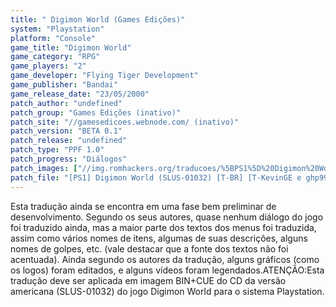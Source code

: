 ```yaml
---
title: " Digimon World (Games Edições)"
system: "Playstation"
platform: "Console"
game_title: "Digimon World"
game_category: "RPG"
game_players: "2"
game_developer: "Flying Tiger Development"
game_publisher: "Bandai"
game_release_date: "23/05/2000"
patch_author: "undefined"
patch_group: "Games Edições (inativo)"
patch_site: "//gamesedicoes.webnode.com/ (inativo)"
patch_version: "BETA 0.1"
patch_release: "undefined"
patch_type: "PPF 1.0"
patch_progress: "Diálogos"
patch_images: ["//img.romhackers.org/traducoes/%5BPS1%5D%20Digimon%20World%20-%20Games%20Edi%C3%A7%C3%B5es%20-%201.jpg","//img.romhackers.org/traducoes/%5BPS1%5D%20Digimon%20World%20-%20Games%20Edi%C3%A7%C3%B5es%20-%202.jpg","//img.romhackers.org/traducoes/%5BPS1%5D%20Digimon%20World%20-%20Games%20Edi%C3%A7%C3%B5es%20-%203.jpg"]
patch_file: "[PS1] Digimon World (SLUS-01032) [T-BR] [T-KevinGE e ghp99 G-Games Edições] [V-BETA 0.1 A-2012].zip"
---
```

Esta tradução ainda se encontra em uma fase bem preliminar de desenvolvimento. Segundo os seus autores, quase nenhum diálogo do jogo foi traduzido ainda, mas a maior parte dos textos dos menus foi traduzida, assim como vários nomes de itens, algumas de suas descrições, alguns nomes de golpes, etc. (vale destacar que a fonte dos textos não foi acentuada). Ainda segundo os autores da tradução, alguns gráficos (como os logos) foram editados, e alguns vídeos foram legendados.ATENÇÃO:Esta tradução deve ser aplicada em imagem BIN+CUE do CD da versão americana (SLUS-01032) do jogo Digimon World para o sistema Playstation.